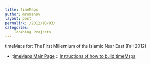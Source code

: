 ```yaml
---
title: timeMaps
author: mromanov
layout: post
permalink: /2012/10/03/
categories:
  - Teaching Projects
---
```

timeMaps for: The First Millennium of the Islamic Near East ([Fall 2012][1])

  * t<a style="line-height: 1.7;" href="http://alraqmiyyat.org/timemap/">imeMaps Main Page</a><span style="line-height: 1.7;"> :: </span><a style="line-height: 1.7;" href="http://alraqmiyyat.org/projects/building-a-timemap/">Instructions of how to build timeMaps</a>

 [1]: http://alraqmiyyat.org/timemap/aaptis461_f12_agriculture.php